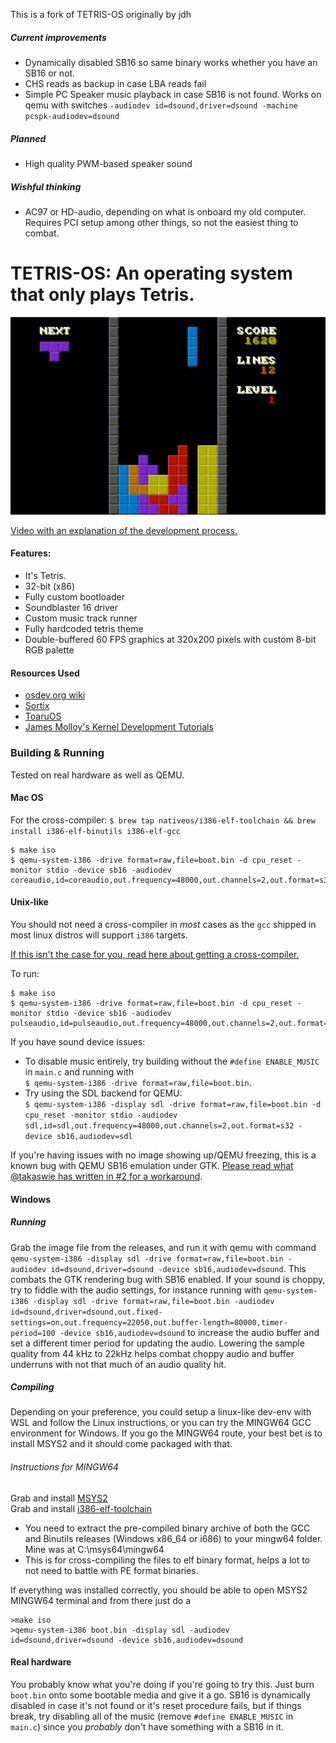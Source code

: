 This is a fork of TETRIS-OS originally by jdh

##### Current improvements
- Dynamically disabled SB16 so same binary works whether you have an SB16 or not.
- CHS reads as backup in case LBA reads fail
- Simple PC Speaker music playback in case SB16 is not found. Works on qemu with switches `-audiodev id=dsound,driver=dsound -machine pcspk-audiodev=dsound`
##### Planned
- High quality PWM-based speaker sound
##### Wishful thinking
- AC97 or HD-audio, depending on what is onboard my old computer. Requires PCI setup among other things, so not the easiest thing to combat.

# TETRIS-OS: An operating system that only plays Tetris.

![screenshot](images/0.png)

[Video with an explanation of the development process.](https://www.youtube.com/watch?v=FaILnmUYS_U)

#### Features:
- It's Tetris.
- 32-bit (x86)
- Fully custom bootloader
- Soundblaster 16 driver
- Custom music track runner
- Fully hardcoded tetris theme
- Double-buffered 60 FPS graphics at 320x200 pixels with custom 8-bit RGB palette

#### Resources Used
- [osdev.org wiki](https://wiki.osdev.org/Main_Page)
- [Sortix](https://sortix.org)
- [ToaruOS](https://toaruos.org)
- [James Molloy's Kernel Development Tutorials](http://www.jamesmolloy.co.uk/tutorial_html/)

### Building & Running
Tested on real hardware as well as QEMU.

#### Mac OS
For the cross-compiler: `$ brew tap nativeos/i386-elf-toolchain && brew install i386-elf-binutils i386-elf-gcc`
```
$ make iso
$ qemu-system-i386 -drive format=raw,file=boot.bin -d cpu_reset -monitor stdio -device sb16 -audiodev coreaudio,id=coreaudio,out.frequency=48000,out.channels=2,out.format=s32
```

#### Unix-like
You should not need a cross-compiler in *most* cases as the `gcc` shipped in most linux distros will support `i386` targets.

[If this isn't the case for you, read here about getting a cross-compiler.](https://wiki.osdev.org/GCC_Cross-Compiler)

To run:
```
$ make iso
$ qemu-system-i386 -drive format=raw,file=boot.bin -d cpu_reset -monitor stdio -device sb16 -audiodev pulseaudio,id=pulseaudio,out.frequency=48000,out.channels=2,out.format=s32
```

If you have sound device issues:
- To disable music entirely, try building without the `#define ENABLE_MUSIC` in `main.c` and running with  
`$ qemu-system-i386 -drive format=raw,file=boot.bin`.
- Try using the SDL backend for QEMU:  
`$ qemu-system-i386 -display sdl -drive format=raw,file=boot.bin -d cpu_reset -monitor stdio -audiodev sdl,id=sdl,out.frequency=48000,out.channels=2,out.format=s32 -device sb16,audiodev=sdl`

If you're having issues with no image showing up/QEMU freezing, this is a known bug with QEMU SB16 emulation under GTK. [Please read what @takaswie has written in #2 for a workaround](https://github.com/jdah/tetris-os/issues/2#issuecomment-824773889).

#### Windows
##### Running
Grab the image file from the releases, and run it with qemu with command `qemu-system-i386 -display sdl -drive format=raw,file=boot.bin -audiodev id=dsound,driver=dsound -device sb16,audiodev=dsound`. This combats the GTK rendering bug with SB16 enabled. If your sound is choppy, try to fiddle with the audio settings, for instance running with `qemu-system-i386 -display sdl -drive format=raw,file=boot.bin -audiodev id=dsound,driver=dsound,out.fixed-settings=on,out.frequency=22050,out.buffer-length=80000,timer-period=100 -device sb16,audiodev=dsound` to increase the audio buffer and set a different timer period for updating the audio. Lowering the sample quality from 44 kHz to 22kHz helps combat choppy audio and buffer underruns with not that much of an audio quality hit.

##### Compiling
Depending on your preference, you could setup a linux-like dev-env with WSL and follow the Linux instructions, or you can try the MINGW64 GCC environment for Windows. If you go the MINGW64 route, your best bet is to install MSYS2 and it should come packaged with that.

###### Instructions for MINGW64  
Grab and install [MSYS2](https://www.msys2.org/)  
Grab and install [i386-elf-toolchain](https://github.com/nativeos/i386-elf-toolchain/releases)    
* You need to extract the pre-compiled binary archive of both the GCC and Binutils releases (Windows x86_64 or i686) to your mingw64 folder. Mine was at C:\msys64\mingw64
* This is for cross-compiling the files to elf binary format, helps a lot to not need to battle with PE format binaries. 

If everything was installed correctly, you should be able to open MSYS2 MINGW64 terminal and from there just do a 
```
>make iso
>qemu-system-i386 boot.bin -display sdl -audiodev id=dsound,driver=dsound -device sb16,audiodev=dsound
```

#### Real hardware
You probably know what you're doing if you're going to try this. Just burn `boot.bin` onto some bootable media and give it a go. SB16 is dynamically disabled in case it's not found or it's reset procedure fails, but if things break, try disabling all of the music (remove `#define ENABLE_MUSIC` in `main.c`) since you *probably* don't have something with a SB16 in it.
